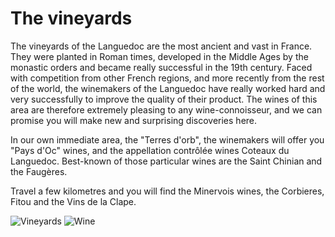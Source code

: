 # The vineyards

The vineyards of the Languedoc are the most ancient and vast in France. They were planted in Roman times, developed in the Middle Ages by the monastic orders and became really successful in the 19th century. Faced with competition from other French regions, and more recently from the rest of the world, the winemakers of the Languedoc have really worked hard  and very successfully to improve the quality of their product. The wines of this area are therefore extremely pleasing to any wine-connoisseur, and we can promise you will make new and surprising discoveries here.

In our own immediate area, the "Terres d'orb", the winemakers will offer you "Pays d'Oc" wines, and the appellation contrôlée wines Coteaux du Languedoc. Best-known of those particular wines are the Saint Chinian and the Faugères.

Travel a few kilometres and you will find the Minervois wines, the Corbieres, Fitou and the Vins de la Clape.

![Vineyards](/images/vignes.jpg)
![Wine](/images/gastronomie-detail.gif)